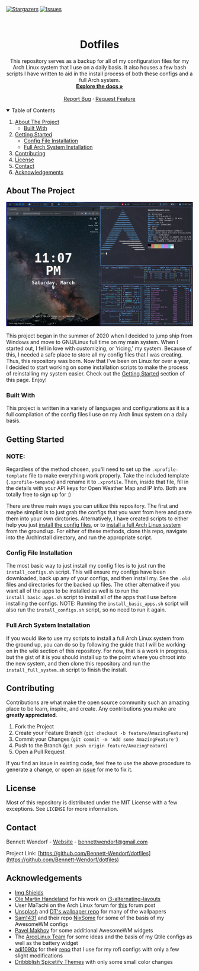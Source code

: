 <!--
*** This readme is inspired by the Best-README-Template available at https://github.com/othneildrew/Best-README-Template. Thanks to othneildrew for the inspiration!
-->


<!-- PROJECT SHIELDS -->
<!--
*** I'm using markdown "reference style" links for readability.
*** Reference links are enclosed in brackets [ ] instead of parentheses ( ).
*** See the bottom of this document for the declaration of the reference variables
*** for contributors-url, forks-url, etc. This is an optional, concise syntax you may use.
*** https://www.markdownguide.org/basic-syntax/#reference-style-links
-->
[![Stargazers][stars-shield]][stars-url]
[![Issues][issues-shield]][issues-url]


<!-- PROJECT LOGO -->
<br />
<p align="center">
  <!-- TODO Add logo here -->
  <!-- <a href="https://github.com/bennett-wendorf/dotfiles">
    <img src="images/logo.png" alt="Logo" width="80" height="80">
  </a> -->

  <h1 align="center">Dotfiles</h3>

  <p align="center">
    This repository serves as a backup for all of my configuration files for my Arch Linux system that I use on a daily basis. It also houses a few bash scripts I have written to aid in the install process of both these configs and a full Arch system.
    <br />
    <a href="https://github.com/bennett-wendorf/dotfiles"><strong>Explore the docs »</strong></a>
    <br />
    <br />
    <a href="https://github.com/bennett-wendorf/dotfiles/issues">Report Bug</a>
    ·
    <a href="https://github.com/bennett-wendorf/dotfiles/issues">Request Feature</a>
  </p>
</p>



<!-- TABLE OF CONTENTS -->
<details open="open">
  <summary>Table of Contents</summary>
  <ol>
    <li>
      <a href="#about-the-project">About The Project</a>
      <ul>
        <li><a href="#built-with">Built With</a></li>
      </ul>
    </li>
    <li>
      <a href="#getting-started">Getting Started</a>
      <ul>
        <li><a href="#config-file-installation">Config File Installation</a></li>
        <li><a href="#full-arch-system-installation">Full Arch System Installation</a></li>
      </ul>
    </li>
    <li><a href="#contributing">Contributing</a></li>
    <li><a href="#license">License</a></li>
    <li><a href="#contact">Contact</a></li>
    <li><a href="#acknowledgements">Acknowledgements</a></li>
  </ol>
</details>



<!-- ABOUT THE PROJECT -->
## About The Project

<p align='center'><img src='res/linux-config-screenshot-02.png'></p>

This project began in the summer of 2020 when I decided to jump ship from Windows and move to GNU/Linux full time on my main system. When I started out, I fell in love with customizing, or 'ricing,' my system. Because of this, I needed a safe place to store all my config files that I was creating. Thus, this repository was born. Now that I've been on Linux for over a year, I decided to start working on some installation scripts to make the process of reinstalling my system easier. Check out the [Getting Started](#getting-started) section of this page. Enjoy!

### Built With

This project is written in a variety of languages and configurations as it is a full compilation 
of the config files I use on my Arch linux system on a daily basis.



<!-- GETTING STARTED -->
## Getting Started

### NOTE:
Regardless of the method chosen, you'll need to set up the `.xprofile-template` file to make everything work properly. Take the included template (`.xprofile-tempate`) and rename it to `.xprofile`. Then, inside that file, fill in the details with your API keys for Open Weather Map and IP Info. Both are totally free to sign up for :)

There are three main ways you can utilize this repository. The first and maybe simplist is to just grab the configs that you want from here and paste them into your own dirctories. Alternatively, I have created scripts to either help you just [install the config files](#config-file-installation), or to [install a full Arch Linux system](#full-arch-system-installation) from the ground up. For either of these methods, clone this repo, navigate into the ArchInstall directory, and run the appropriate script.

### Config File Installation

The most basic way to just install my config files is to just run the `install_configs.sh` script. This will ensure my configs have been downloaded, back up any of your configs, and then install my. See the `.old` files and directories for the backed up files. The other alternative if you want all of the apps to be installed as well is to run the `install_basic_apps.sh` script to install all of the apps that I use before installing the configs. NOTE: Running the `install_basic_apps.sh` script will also run the `install_configs.sh` script, so no need to run it again.

### Full Arch System Installation

If you would like to use my scripts to install a full Arch Linux system from the ground up, you can do so by following the guide that I will be working on in the wiki section of this repository. For now, that is a work in progress, but the gist of it is you should install up to the point where you chroot into the new system, and then clone this repository and run the `install_full_system.sh` script to finish the install.

<!-- CONTRIBUTING -->
## Contributing

Contributions are what make the open source community such an amazing place to be learn, inspire, and create. Any contributions you make are **greatly appreciated**.

1. Fork the Project
2. Create your Feature Branch (`git checkout -b feature/AmazingFeature`)
3. Commit your Changes (`git commit -m 'Add some AmazingFeature'`)
4. Push to the Branch (`git push origin feature/AmazingFeature`)
5. Open a Pull Request

If you find an issue in existing code, feel free to use the above procedure to generate a change, or open an [issue](https://github.com/Bennett-Wendorf/dotfiles/issues) for me to fix it.


<!-- LICENSE -->
## License

Most of this repository is distributed under the MIT License with a few exceptions. 
See `LICENSE` for more information.



<!-- CONTACT -->
## Contact

Bennett Wendorf - [Website](https://bennett-wendorf.github.io/) - bennettwendorf@gmail.com

Project Link: [https://github.com/Bennett-Wendorf/dotfiles](https://github.com/Bennett-Wendorf/dotfiles)



<!-- ACKNOWLEDGEMENTS -->
## Acknowledgements
* [Img Shields](https://shields.io)
* [Ole Martin Handeland](https://github.com/olemartinorg) for his work on [i3-alternating-layouts](https://github.com/olemartinorg/i3-alternating-layout)
* User MaTachi on the Arch Linux forum for [this](https://bbs.archlinux.org/viewtopic.php?pid=1484947#p1484947) forum post
* [Unsplash](https://unsplash.com/) and [DT's wallpaper repo](https://gitlab.com/dwt1/wallpapers) for many of the wallpapers
* [Sam1431](https://github.com/Sam1431) and their repo [NixSome](https://github.com/Sam1431/NixSome) for some of the basis of my AwesomeWM configs
* [Pavel Makhov](https://pavelmakhov.com/awesome-wm-widgets) for some additional AwesomeWM widgets
* The [ArcoLinux Team](https://arcolinux.com/) for some ideas and the basis of my Qtile configs as well as the battery widget
* [adi1090x](https://github.com/adi1090x) for their [repo](https://github.com/adi1090x/rofi) that I use for my rofi configs with only a few slight modifications
* [Dribbblish Spicetify Themes](https://github.com/morpheusthewhite/spicetify-themes/tree/master/Dribbblish) with only some small color changes

<!-- * [GitHub Pages](https://pages.github.com) -->



<!-- MARKDOWN LINKS & IMAGES -->
<!-- https://www.markdownguide.org/basic-syntax/#reference-style-links -->
[forks-shield]: https://img.shields.io/github/forks/bennett-wendorf/dotfiles.svg?style=flat
[forks-url]: https://github.com/bennett-wendorf/dotfiles/network/members
[stars-shield]: https://img.shields.io/github/stars/bennett-wendorf/dotfiles.svg?style=flat&color=yellow
[stars-url]: https://github.com/bennett-wendorf/dotfiles/stargazers
[issues-shield]: https://img.shields.io/github/issues/bennett-wendorf/dotfiles.svg?style=flat&color=red
[issues-url]: https://github.com/bennett-wendorf/dotfiles/issues
[license-shield]: https://img.shields.io/github/license/bennett-wendorf/dotfiles.svg?style=flat
[license-url]: https://github.com/bennett-wendorf/dotfiles/blob/master/LICENSE
